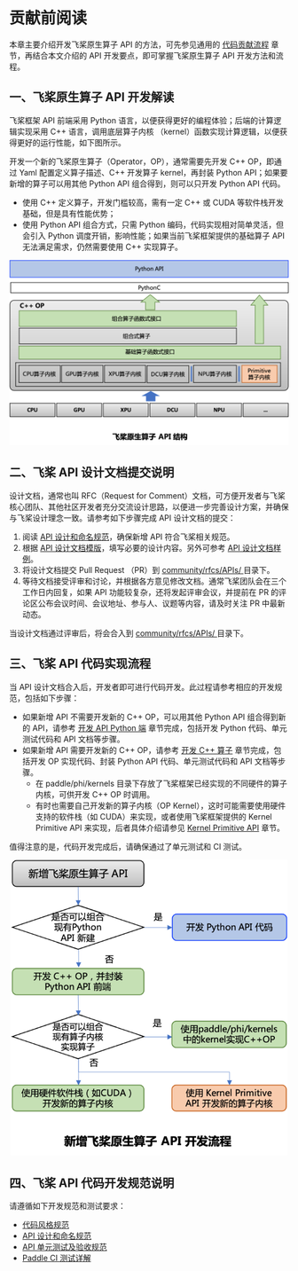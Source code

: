 # 贡献前阅读

本章主要介绍开发飞桨原生算子 API 的方法，可先参见通用的 [代码贡献流程](../code_contributing_path_cn.html) 章节，再结合本文介绍的 API 开发要点，即可掌握飞桨原生算子 API 开发方法和流程。

## 一、飞桨原生算子 API 开发解读

飞桨框架 API 前端采用 Python 语言，以便获得更好的编程体验；后端的计算逻辑实现采用 C++ 语言，调用底层算子内核 （kernel）函数实现计算逻辑，以便获得更好的运行性能，如下图所示。

开发一个新的飞桨原生算子（Operator，OP），通常需要先开发 C++ OP，即通过 Yaml 配置定义算子描述、C++ 开发算子 kernel，再封装 Python API；如果要新增的算子可以用其他 Python API 组合得到，则可以只开发 Python API 代码。

- 使用 C++ 定义算子，开发门槛较高，需有一定 C++ 或 CUDA 等软件栈开发基础，但是具有性能优势；
- 使用 Python API 组合方式，只需 Python 编码，代码实现相对简单灵活，但会引入 Python 调度开销，影响性能；如果当前飞桨框架提供的基础算子 API 无法满足需求，仍然需要使用 C++ 实现算子。

<center><img src="https://github.com/PaddlePaddle/docs/blob/develop/docs/dev_guides/api_contributing_guides/images/paddle_api.png?raw=true" width="800" ></center>

## <span id="apiDesignDoc">二、飞桨 API 设计文档提交说明</span>

设计文档，通常也叫 RFC（Request for Comment）文档，可方便开发者与飞桨核心团队、其他社区开发者充分交流设计思路，以便进一步完善设计方案，并确保与飞桨设计理念一致。请参考如下步骤完成 API 设计文档的提交：

1. 阅读 [API 设计和命名规范](api_design_guidelines_standard_cn.html)，确保新增 API 符合飞桨相关规范。
2. 根据 [API 设计文档模版](https://github.com/PaddlePaddle/community/blob/master/rfcs/APIs/api_design_template.md)，填写必要的设计内容。另外可参考 [API 设计文档样例](https://github.com/PaddlePaddle/community/blob/master/rfcs/APIs/20200301_api_design_for_quantile.md)。
3. 将设计文档提交 Pull Request （PR）到 [community/rfcs/APIs/ ](https://github.com/PaddlePaddle/community/tree/master/rfcs/APIs) 目录下。
4. 等待文档接受评审和讨论，并根据各方意见修改文档。通常飞桨团队会在三个工作日内回复，如果 API 功能较复杂，还将发起评审会议，并提前在 PR 的评论区公布会议时间、会议地址、参与人、议题等内容，请及时关注 PR 中最新动态。

当设计文档通过评审后，将会合入到  [community/rfcs/APIs/ ](https://github.com/PaddlePaddle/community/tree/master/rfcs/APIs) 目录下。

## 三、飞桨 API 代码实现流程

当 API 设计文档合入后，开发者即可进行代码开发。此过程请参考相应的开发规范，包括如下步骤：

- 如果新增 API 不需要开发新的 C++ OP，可以用其他 Python API 组合得到新的 API，请参考 [开发 API Python 端](new_python_api_cn.html) 章节完成，包括开发 Python 代码、单元测试代码和 API 文档等步骤。
- 如果新增 API 需要开发新的 C++ OP，请参考 [开发 C++ 算子](new_cpp_op_cn.html) 章节完成，包括开发 OP 实现代码、封装 Python API 代码、单元测试代码和 API 文档等步骤。
  - 在 paddle/phi/kernels 目录下存放了飞桨框架已经实现的不同硬件的算子内核，可供开发 C++ OP 时调用。
  - 有时也需要自己开发新的算子内核（OP Kernel），这时可能需要使用硬件支持的软件栈（如 CUDA）来实现，或者使用飞桨框架提供的 Kernel Primitive API 来实现，后者具体介绍请参见 [Kernel Primitive API](../op_optimization/kernel_primitive_api/index_cn.html) 章节。

值得注意的是，代码开发完成后，请确保通过了单元测试和 CI 测试。


<center><img src="https://github.com/PaddlePaddle/docs/blob/develop/docs/dev_guides/api_contributing_guides/images/paddle_api_dev_flow.png?raw=true" width="500" ></center>

## 四、飞桨 API 代码开发规范说明

请遵循如下开发规范和测试要求：

- [代码风格规范](../git_guides/codestyle_check_guide_cn.html)
- [API 设计和命名规范](api_design_guidelines_standard_cn.html)
- [API 单元测试及验收规范](api_accpetance_criteria_cn.html)
- [Paddle CI 测试详解](../git_guides/paddle_ci_manual_cn.html)

